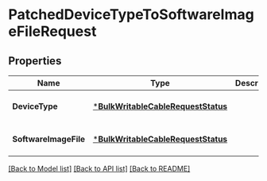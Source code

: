 # PatchedDeviceTypeToSoftwareImageFileRequest

## Properties
Name | Type | Description | Notes
------------ | ------------- | ------------- | -------------
**DeviceType** | [***BulkWritableCableRequestStatus**](BulkWritableCableRequest_status.md) |  | [optional] [default to null]
**SoftwareImageFile** | [***BulkWritableCableRequestStatus**](BulkWritableCableRequest_status.md) |  | [optional] [default to null]

[[Back to Model list]](../README.md#documentation-for-models) [[Back to API list]](../README.md#documentation-for-api-endpoints) [[Back to README]](../README.md)

